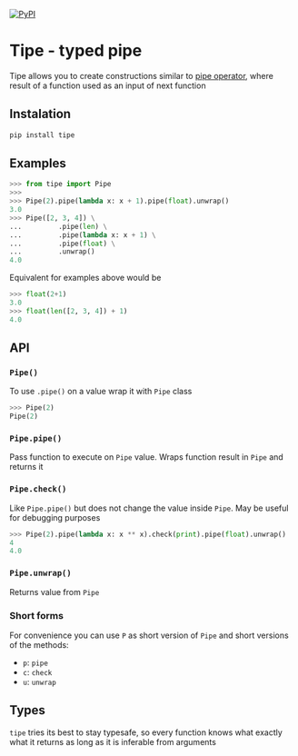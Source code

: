 [![PyPI](https://img.shields.io/pypi/v/tipe)](https://pypi.org/project/tipe/)

# Tipe - typed pipe

Tipe allows you to create constructions similar to [pipe operator](https://elixirschool.com/en/lessons/basics/pipe_operator), where result of a function used as an input of next function

## Instalation

```bash
pip install tipe
```


## Examples

```python
>>> from tipe import Pipe
>>> 
>>> Pipe(2).pipe(lambda x: x + 1).pipe(float).unwrap()
3.0
>>> Pipe([2, 3, 4]) \
...         .pipe(len) \
...         .pipe(lambda x: x + 1) \
...         .pipe(float) \
...         .unwrap()
4.0
```

Equivalent for examples above would be

```python
>>> float(2+1)
3.0
>>> float(len([2, 3, 4]) + 1)
4.0
```


## API

### `Pipe()`

To use `.pipe()` on a value wrap it with `Pipe` class

```python
>>> Pipe(2)
Pipe(2)
```

### `Pipe.pipe()`

Pass function to execute on `Pipe` value. Wraps function result in `Pipe` and returns it


### `Pipe.check()`

Like `Pipe.pipe()` but does not change the value inside `Pipe`. May be useful for debugging purposes

```python
>>> Pipe(2).pipe(lambda x: x ** x).check(print).pipe(float).unwrap()
4
4.0
```

### `Pipe.unwrap()`

Returns value from `Pipe`


### Short forms

For convenience you can use `P` as short version of `Pipe` and short versions of the methods:
- `p`: `pipe`
- `c`: `check`
- `u`: `unwrap`


## Types

`tipe` tries its best to stay typesafe, so every function knows what exactly what it returns as long as it is inferable from arguments
